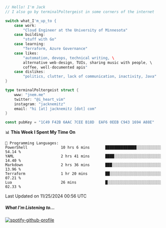 ```go
// Hello! I'm Jack
// I also go by terminalPoltergeist in some corners of the internet

switch what_I'm_up_to {
    case work:
        "Cloud Engineer at the University of Minnesota"
    case building:
        "stuff with Go"
    case learning:
        "Terraform, Azure Governance"
    case likes:
        "automation, devops, technical writing, \
        alternative web-design, TUIs, sharing music with people, \
        coffee, well-documented apis"
    case dislikes:
        "politics, clutter, lack of communication, inactivity, Java"
}

type terminalPoltergeist struct {
    www: "jnem.me"
    twitter: "@i_heart_vim"
    instagram: "jacknemitz"
    email: "hi [at] jacknemitz [dot] com"
}

const pubKey = "1C49 F42B 6AAC 7CEE B18D  EAF6 0EEB C943 1694 A88E"
```

<!--START_SECTION:waka-->
📊 **This Week I Spent My Time On** 

```text
💬 Programming Languages: 
PowerShell               10 hrs 6 mins       ██████████████░░░░░░░░░░░   54.14 % 
YAML                     2 hrs 41 mins       ████░░░░░░░░░░░░░░░░░░░░░   14.40 % 
Markdown                 2 hrs 36 mins       ███░░░░░░░░░░░░░░░░░░░░░░   13.96 % 
Terraform                1 hr 20 mins        ██░░░░░░░░░░░░░░░░░░░░░░░   07.21 % 
Lua                      26 mins             █░░░░░░░░░░░░░░░░░░░░░░░░   02.33 % 
```


 Last Updated on 11/25/2024 00:56 UTC
<!--END_SECTION:waka-->

##### What I'm Listening to...

[![spotify-github-profile](https://jnem.me/listening-item?maxAge=2592000)](https://jnem.me/listening)
